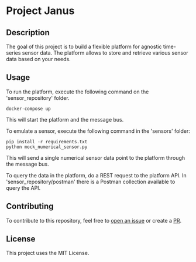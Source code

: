 # Project Janus

## Description

The goal of this project is to build a flexible platform for agnostic time-series sensor data. The platform allows to store and retrieve various sensor data based on your needs.

## Usage

To run the platform, execute the following command on the 'sensor_repository' folder.

```console
docker-compose up
```

This will start the platform and the message bus.

To emulate a sensor, execute the following command in the 'sensors' folder:

```console
pip install -r requirements.txt
python mock_numerical_sensor.py
```

This will send a single numerical sensor data point to the platform through the message bus.

To query the data in the platform, do a REST request to the platform API. In 'sensor_repository/postman' there is a Postman collection available to query the API.


## Contributing

To contribute to this repository, feel free to [open an issue](https://github.com/diogodanielsoaresferreira/project-janus/issues) or create a [PR](https://github.com/diogodanielsoaresferreira/project-janus/pulls).

## License

This project uses the MIT License.